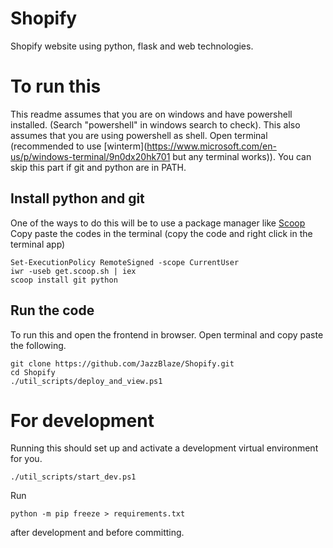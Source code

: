 # Shopify

Shopify website using python, flask and web technologies.

# To run this

This readme assumes that you are on windows and have powershell installed. (Search "powershell" in windows search to check).
This also assumes that you are using powershell as shell.
Open terminal (recommended to use [winterm](https://www.microsoft.com/en-us/p/windows-terminal/9n0dx20hk701 but any terminal works)).
You can skip this part if git and python are in PATH.

## Install python and git

One of the ways to do this will be to use a package manager like [Scoop](https://scoop.sh/)
Copy paste the codes in the terminal (copy the code and right click in the terminal app)

```pwsh
Set-ExecutionPolicy RemoteSigned -scope CurrentUser
iwr -useb get.scoop.sh | iex
scoop install git python
```

## Run the code

To run this and open the frontend in browser.
Open terminal and copy paste the following.

```pwsh
git clone https://github.com/JazzBlaze/Shopify.git
cd Shopify
./util_scripts/deploy_and_view.ps1
```

# For development

Running this should set up and activate a development virtual environment for you.

```pwsh
./util_scripts/start_dev.ps1
```

Run

```
python -m pip freeze > requirements.txt
```

after development and before committing.
